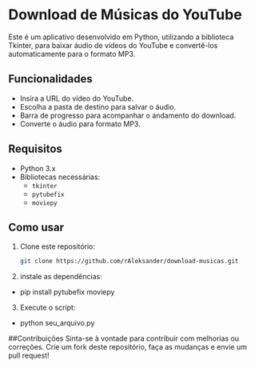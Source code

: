# Download de Músicas do YouTube

Este é um aplicativo desenvolvido em Python, utilizando a biblioteca Tkinter, para baixar áudio de vídeos do YouTube e convertê-los automaticamente para o formato MP3.

## Funcionalidades
- Insira a URL do vídeo do YouTube.
- Escolha a pasta de destino para salvar o áudio.
- Barra de progresso para acompanhar o andamento do download.
- Converte o áudio para formato MP3.

## Requisitos
- Python 3.x
- Bibliotecas necessárias:
  - `tkinter`
  - `pytubefix`
  - `moviepy`

## Como usar
1. Clone este repositório:
   ```bash
   git clone https://github.com/rAleksander/download-musicas.git

2. instale as dependências: 
- pip install pytubefix moviepy

3. Execute o script:
- python seu_arquivo.py


##Contribuições
Sinta-se à vontade para contribuir com melhorias ou correções. Crie um fork deste repositório, faça as mudanças e envie um pull request!


